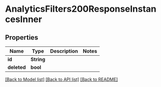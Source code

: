 # AnalyticsFilters200ResponseInstancesInner

## Properties

Name | Type | Description | Notes
------------ | ------------- | ------------- | -------------
**id** | **String** |  | 
**deleted** | **bool** |  | 

[[Back to Model list]](../README.md#documentation-for-models) [[Back to API list]](../README.md#documentation-for-api-endpoints) [[Back to README]](../README.md)


